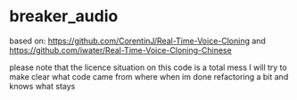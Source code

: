 # breaker_audio

based on:
https://github.com/CorentinJ/Real-Time-Voice-Cloning
and 
https://github.com/iwater/Real-Time-Voice-Cloning-Chinese

please note that the licence situation on this code is a total mess
I will try to make clear what code came from where when im done refactoring a bit and knows what stays